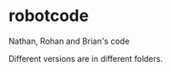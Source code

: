 robotcode
=========

Nathan, Rohan and Brian's code


Different versions are in different folders. 
